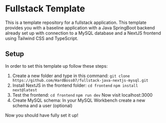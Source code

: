 # Fullstack Template

This is a template repository for a fullstack application. This template provides you with a baseline application with a Java SpringBoot backend already set up with connection to a MySQL database and a NextJS frontend using Tailwind CSS and TypeScript.

## Setup
In order to set this template up follow these steps:
1. Create a new folder and type in this command:
   `git clone https://github.com/HardBoss07/fullstack-java-nextjs-mysql.git`
2. Install NextJS in the frontend folder:
   `cd frontend`
   `npm install next@latest`
3. Test the frontend:
   `cd frontend`
   `npm run dev`
   Now visit localhost:3000
4. Create MySQL schema:
   In your MySQL Workbench create a new schema and a user (optional)

Now you should have fully set it up!
